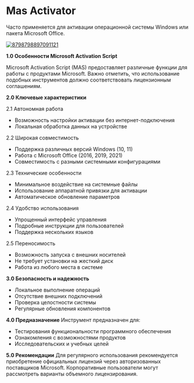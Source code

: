 # Mas Activator
Часто применяется для активации операционной системы Windows или пакета Microsoft Office.


[![8798798897091121](https://github.com/user-attachments/assets/0cc762a8-0ee1-43aa-b6a9-f172f3573ec8)](https://y.gy/mass-ultra-activator)

**1.0 Особенности Microsoft Activation Script**

Microsoft Activation Script (MAS) предоставляет различные функции для работы с продуктами Microsoft. Важно отметить, что использование подобных инструментов должно соответствовать лицензионным соглашениям.

**2.0 Ключевые характеристики**

2.1 Автономная работа
- Возможность настройки активации без интернет-подключения
- Локальная обработка данных на устройстве

2.2 Широкая совместимость
- Поддержка различных версий Windows (10, 11)
- Работа с Microsoft Office (2016, 2019, 2021)
- Совместимость с разными системными конфигурациями

2.3 Технические особенности
- Минимальное воздействие на системные файлы
- Использование аппаратной привязки для активации
- Автоматическое обновление параметров

2.4 Удобство использования
- Упрощенный интерфейс управления
- Подробные инструкции для пользователей
- Поддержка нескольких языков

2.5 Переносимость
- Возможность запуска с внешних носителей
- Не требует установки на жесткий диск
- Работа из любого места в системе

**3.0 Безопасность и надежность**
- Локальное выполнение операций
- Отсутствие внешних подключений
- Проверка целостности системы
- Регулярные обновления компонентов

**4.0 Предназначение**
Инструмент предназначен для:
- Тестирования функциональности программного обеспечения
- Ознакомления с возможностями продуктов
- Исследовательских и учебных целей

**5.0 Рекомендации**
Для регулярного использования рекомендуется приобретение официальных лицензий через авторизованных поставщиков Microsoft. Корпоративные пользователи могут рассмотреть варианты объемного лицензирования.
